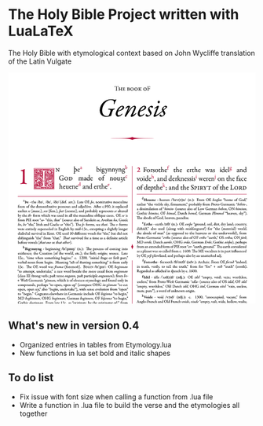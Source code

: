 # The Holy Bible Project written with LuaLaTeX
The Holy Bible with etymological context based on John Wycliffe translation of the Latin Vulgate

![Preview of what the project is going to look](/Resources/preview.jpg)

## What's new in version 0.4
* Organized entries in tables from Etymology.lua
* New functions in lua set bold and italic shapes

## To do list
* Fix issue with font size when calling a function from .lua file
* Write a function in .lua file to build the verse and the etymologies all together

